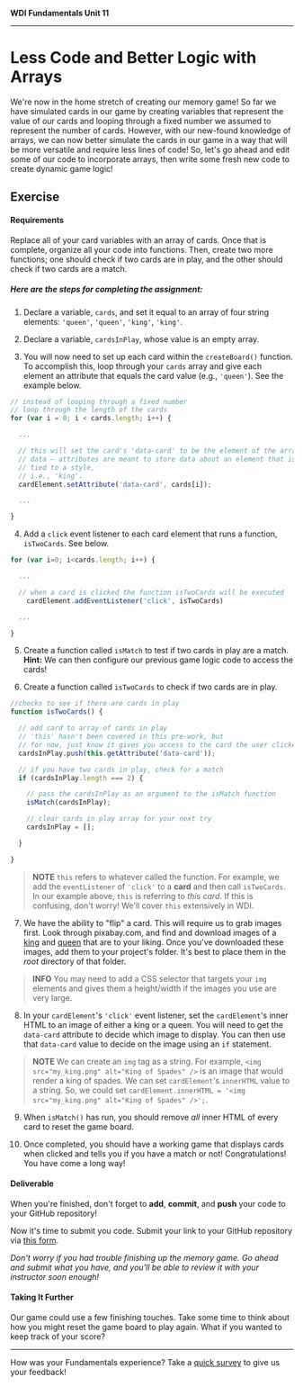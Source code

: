 **WDI Fundamentals Unit 11**

---

# Less Code and Better Logic with Arrays

We're now in the home stretch of creating our memory game! So far we have simulated cards in our game by creating variables that represent the value of our cards and looping through a fixed number we assumed to represent the number of cards. However, with our new-found knowledge of arrays, we can now better simulate the cards in our game in a way that will be more versatile and require less lines of code! So, let's go ahead and edit some of our code to incorporate arrays, then write some fresh new code to create dynamic game logic!

## Exercise

#### Requirements

Replace all of your card variables with an array of cards. Once that is complete, organize all your code into functions. Then, create two more functions; one should check if two cards are in play, and the other should check if two cards are a match.

##### Here are the steps for completing the assignment:

1) Declare a variable, `cards`, and set it equal to an array of four string elements: `'queen'`, `'queen'`, `'king'`, `'king'`.


2) Declare a variable, `cardsInPlay`, whose value is an empty array.


3) You will now need to set up each card within the `createBoard()` function. To accomplish this, loop through your `cards` array and give each element an attribute that equals the card value (e.g., `'queen'`). See the example below.

```js
// instead of looping through a fixed number
// loop through the length of the cards
for (var i = 0; i < cards.length; i++) {

  ...

  // this will set the card's 'data-card' to be the element of the array
  // data — attributes are meant to store data about an element that is not
  // tied to a style,
  // i.e., 'king'.
  cardElement.setAttribute('data-card', cards[i]);

  ...

}
```

4) Add a `click` event listener to each card element that runs a function, `isTwoCards`. See below.

```js
for (var i=0; i<cards.length; i++) {

  ...

  // when a card is clicked the function isTwoCards will be executed
    cardElement.addEventListener('click', isTwoCards)

  ...

}

```

5) Create a function called `isMatch` to test if two cards in play are a match. **Hint:** We can then configure our previous game logic code to access the cards!


6) Create a function called `isTwoCards` to check if two cards are in play.

```js
//checks to see if there are cards in play
function isTwoCards() {

  // add card to array of cards in play
  // 'this' hasn't been covered in this pre-work, but
  // for now, just know it gives you access to the card the user clicked on
  cardsInPlay.push(this.getAttribute('data-card'));

  // if you have two cards in play, check for a match
  if (cardsInPlay.length === 2) {

    // pass the cardsInPlay as an argument to the isMatch function
    isMatch(cardsInPlay);

    // clear cards in play array for your next try
    cardsInPlay = [];

  }

}
```

>  **NOTE** `this` refers to whatever called the function. For example, we add the `eventListener` of `'click'` to a **card** and then call `isTwoCards`. In our example above, `this` is referring to _this card_. If this is confusing, don't worry! We'll cover `this` extensively in WDI.

7) We have the ability to "flip" a card. This will require us to grab images first. Look through pixabay.com, and find and download images of a [king](https://pixabay.com/en/photos/?image_type=&cat=&min_width=&min_height=&q=playing+cards+king+&order=popular) and [queen](https://pixabay.com/en/photos/?image_type=&cat=&min_width=&min_height=&q=playing+cards+queen+&order=popular) that are to your liking. Once you've downloaded these images, add them to your project's folder. It's best to place them in the _root_ directory of that folder.

> **INFO** You may need to add a CSS selector that targets your `img` elements and gives them a height/width if the images you use are very large.

8) In your `cardElement`'s `'click'` event listener, set the `cardElement`'s inner HTML to an image of either a king or a queen. You will need to get the `data-card` attribute to decide which image to display. You can then use that `data-card` value to decide on the image using an `if` statement.

>  **NOTE** We can create an `img` tag as a string. For example, `<img src="my_king.png" alt="King of Spades" />` is an image that would render a king of spades. We can set `cardElement`'s `innerHTML` value to a string. So, we could set `cardElement.innerHTML = '<img src="my_king.png" alt="King of Spades" />';`.

9) When `isMatch()` has run, you should remove _all_ inner HTML of every card to reset the game board.

10) Once completed, you should have a working game that displays cards when clicked and tells you if you have a match or not! Congratulations! You have come a long way!

#### Deliverable

When you're finished, don't forget to **add**, **commit**, and **push** your code to your GitHub repository!

Now it's time to submit you code. Submit your link to your GitHub repository via [this form](https://ga-immersives.typeform.com/to/UHC5Yp).

*Don't worry if you had trouble finishing up the memory game. Go ahead and submit what you have, and you'll be able to review it with your instructor soon enough!*

#### Taking It Further

Our game could use a few finishing touches. Take some time to think about how you might reset the game board to play again. What if you wanted to keep track of your score?

---
How was your Fundamentals experience? Take a [quick survey](feedback.md) to give us your feedback!
